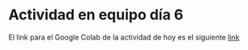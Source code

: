 # Actividad en equipo día 6

El link para el Google Colab de la actividad de hoy es el siguiente [link](https://colab.research.google.com/drive/1vmWhIRodqXmhXWULKvMwePut46lVOrcd?usp=sharing)

